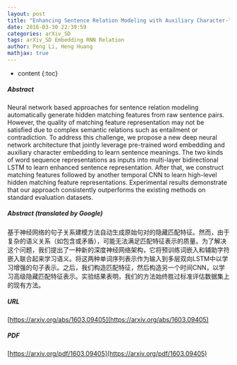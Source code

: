 ```yaml
---
layout: post
title: "Enhancing Sentence Relation Modeling with Auxiliary Character-level Embedding"
date: 2016-03-30 22:39:59
categories: arXiv_SD
tags: arXiv_SD Embedding RNN Relation
author: Peng Li, Heng Huang
mathjax: true
---
```


* content
{:toc}

##### Abstract
Neural network based approaches for sentence relation modeling automatically generate hidden matching features from raw sentence pairs. However, the quality of matching feature representation may not be satisfied due to complex semantic relations such as entailment or contradiction. To address this challenge, we propose a new deep neural network architecture that jointly leverage pre-trained word embedding and auxiliary character embedding to learn sentence meanings. The two kinds of word sequence representations as inputs into multi-layer bidirectional LSTM to learn enhanced sentence representation. After that, we construct matching features followed by another temporal CNN to learn high-level hidden matching feature representations. Experimental results demonstrate that our approach consistently outperforms the existing methods on standard evaluation datasets.

##### Abstract (translated by Google)
基于神经网络的句子关系建模方法自动生成原始句对的隐藏匹配特征。然而，由于复杂的语义关系（如包含或矛盾），可能无法满足匹配特征表示的质量。为了解决这个问题，我们提出了一种新的深度神经网络架构，它将预训练词嵌入和辅助字符嵌入联合起来学习语义。将这两种单词序列表示作为输入到多层双向LSTM中以学习增强的句子表示。之后，我们构造匹配特征，然后构造另一个时间CNN，以学习高级隐藏匹配特征表示。实验结果表明，我们的方法始终胜过标准评估数据集上的现有方法。

##### URL
[https://arxiv.org/abs/1603.09405](https://arxiv.org/abs/1603.09405)

##### PDF
[https://arxiv.org/pdf/1603.09405](https://arxiv.org/pdf/1603.09405)

